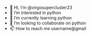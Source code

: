 - 👋 Hi, I’m @virgosupercluster23
- 👀 I’m interested in python
- 🌱 I’m currently learning python
- 💞️ I’m looking to collaborate on python
- 📫 How to reach me username@gmail

<!---
virgosupercluster23/virgosupercluster23 is a ✨ special ✨ repository because its `README.md` (this file) appears on your GitHub profile.
You can click the Preview link to take a look at your changes.
--->
